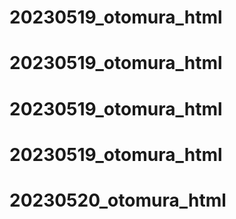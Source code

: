 # 20230519_otomura_html
# 20230519_otomura_html
# 20230519_otomura_html
# 20230519_otomura_html
# 20230520_otomura_html
